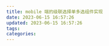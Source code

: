 ```yaml
---
title: mobile 端的级联选择单多选组件实现
date: 2023-06-15 16:57:26
updated: 2023-06-15 16:57:26
tags:
categories:
---
```

